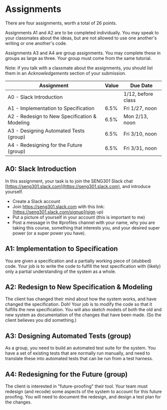 # Assignments

There are four assignments, worth a total of 26 points.

Assignments A1 and A2 are to be completed individually. You may speak to your classmates about the ideas, but are not allowed to use one another's writing or one another's code.

Assignments A3 and A4 are group assignments. You may complete these in groups as large as three. Your group must come from the same tutorial.

Note: if you talk with a classmate about the assignments, you should list them in an *Acknowledgements* section of your submission.

| Assignment | Value | Due Date |
| ---------- | ----- | -------- |
| A0 - Slack Introduction | | 1/12, before class |
| A1 - Implementation to Specification | 6.5% | Fri 1/27, noon |
| A2 - Redesign to New Specification & Modeling | 6.5% | Mon 2/13, noon |
| A3 - Designing Automated Tests (group) | 6.5% | Fri 3/10, noon |
| A4 - Redesigning for the Future (group) | 6.5% | Fri 3/31, noon |

## A0: Slack Introduction

In this assignment, your task is to join the SENG301 Slack chat [https://seng301.slack.com](https://seng301.slack.com), and introduce yourself.

* Create a Slack account
* Join https://seng301.slack.com with this link: [https://seng301.slack.com/signup](sign up)
* Put a picture of yourself in your account (this is important to me)
* Post a message in the #profiles channel with your name, why you are taking this course, something that interests you, and your desired super power (or a super power you have).

## A1: Implementation to Specification

You are given a specification and a partially working piece of (stubbed) code. Your job is to write the code to fulfill the test specification with (likely) only a partial understanding of the system as a whole.

## A2: Redesign to New Specification & Modeling

The client has changed their mind about how the system works, and have changed the specification. Doh! Your job is to modify the code so that it fulfills the new specification. You will also sketch models of both the old and new system as documentation of the changes that have been made. (So the client believes you did something.)

## A3: Designing Automated Tests (group)

As a group, you need to build an automated test suite for the system. You have a set of existing tests that are normally run manually, and need to translate these into automated tests that can be run from a test harness.

## A4: Redesigning for the Future (group)

The client is interested in "future-proofing" their tool. Your team must redesign (and recode) some aspects of the system to account for this future proofing. You will need to document the redesign, and design a test plan for the changes.